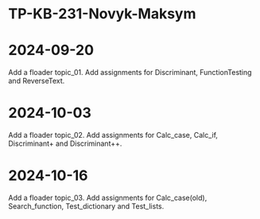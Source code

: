 # TP-KB-231-Novyk-Maksym
# 2024-09-20
Add a floader topic_01. Add assignments for Discriminant, FunctionTesting and ReverseText.

# 2024-10-03
Add a floader topic_02. Add assignments for Calc_case, Calc_if, Discriminant+ and Discriminant++.

# 2024-10-16
Add a floader topic_03. Add assignments for Calc_case(old), Search_function, Test_dictionary and Test_lists.
